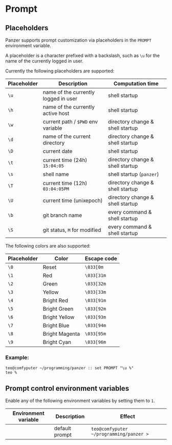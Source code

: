 # Prompt

## Placeholders

Panzer supports prompt customization via placeholders in the `PROMPT`
environment variable.

A placeholder is a character prefixed with a backslash, such as `\u` for the
name of the currently logged in user.

Currently the following placeholders are supported:

| Placeholder | Description                          | Computation time                 |
| ----------- | ------------------------------------ | -------------------------------- |
| `\u`        | name of the currently logged in user | shell startup                    |
| `\h`        | name of the currently active host    | shell startup                    |
| `\w`        | current path / `$PWD` env variable   | directory change & shell startup |
| `\d`        | name of the current directory        | directory change & shell startup |
| `\D`        | current date                         | shell startup                    |
| `\t`        | current time (24h) `15:04:05`        | directory change & shell startup |
| `\s`        | shell name                           | shell startup (`panzer`)         |
| `\T`        | current time (12h) `03:04:05PM`      | directory change & shell startup |
| `\U`        | current time (unixepoch)             | directory change & shell startup |
| `\b`        | git branch name                      | every command & shell startup    |
| `\S`        | git status, `M` for modified         | every command & shell startup    |

The following colors are also supported:

| Placeholder | Color          | Escape code |
| ----------- | -------------- | ----------- |
| `\0`        | Reset          | `\033[0m`   |
| `\1`        | Red            | `\033[31m`  |
| `\2`        | Green          | `\033[32m`  |
| `\3`        | Yellow         | `\033[33m`  |
| `\4`        | Bright Red     | `\033[91m`  |
| `\5`        | Bright Green   | `\033[92m`  |
| `\6`        | Bright Yellow  | `\033[93m`  |
| `\7`        | Bright Blue    | `\033[94m`  |
| `\8`        | Bright Magenta | `\033[95m`  |
| `\9`        | Bright Cyan    | `\033[96m`  |

### Example:

```gpnzr
teo@comfyputer ~/programming/panzer :: set PROMPT "\u %"
teo %
```

## Prompt control environment variables

Enable any of the following environment variables by setting them to `1`.

| Environment variable | Description    | Effect                                   |
| -------------------- | -------------- | ---------------------------------------- |
|                      | default prompt | `teo@comfyputer ~/programming/panzer > ` |
